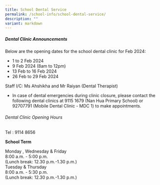 ```yaml
---
title: School Dental Service
permalink: /school-info/school-dental-service/
description: ""
variant: markdown
---
```

##### Dental Clinic Announcements 

Below are the opening dates for the school dental clinic for Feb 2024:

* 1 to 2 Feb 2024
* 9 Feb 2024 (8am to 12pm)
* 13 Feb to 16 Feb 2024
* 26 Feb to 29 Feb 2024


Staff I/C: Ms Ahshikha and Mr Raiyan (Dental Therapist) 

* In case of dental emergencies during clinic closure, please contact the following dental clinics at 9115 1679 (Nan Hua Primary School) or 92707791 (Mobile Dental Clinic - MDC 1) to make appointments.

###### Dental Clinic Opening Hours
Tel : 9114 8656

**School Term**

Monday , Wednesday &amp; Friday<br>
8:00 a.m. - 5:00 p.m. <br>
(Lunch break: 12.30 p.m.-1.30 p.m.) <br>
Tuesday &amp; Thursday<br>
8:00 a.m. - 5:30 p.m. <br>
(Lunch break: 12.30 p.m.-1.30 p.m.)